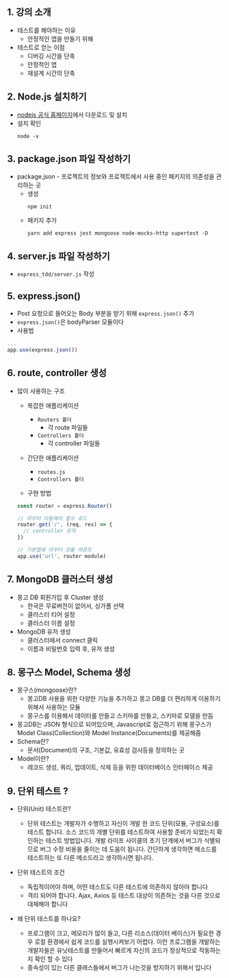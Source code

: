 ## 1. 강의 소개
* 테스트를 해야하는 이유
  * 안정적인 앱을 만들기 위해
* 테스트로 얻는 이점
  * 디버깅 시간을 단축
  * 안정적인 앱
  * 재설계 시간의 단축

## 2. Node.js 설치하기
* [nodejs 공식 홈페이지](https://nodejs.org/ko/)에서 다운로드 및 설치
* 설치 확인
  ```
  node -v
  ```

## 3. package.json 파일 작성하기
* package.json - 프로젝트의 정보와 프로젝트에서 사용 중인 패키지의 의존성을 관리하는 곳
  * 생성
    ```
    npm init
    ```
  * 패키지 추가
    ```
    yarn add express jest mongoose node-mocks-http supertest -D
    ```

## 4. server.js 파일 작성하기
* `express_tdd/server.js` 작성

## 5. express.json()
* Post 요청으로 들어오는 Body 부분을 받기 위해 `express.json()` 추가
* `express.json()`은 bodyParser 모듈이다
* 사용법
```js
...
app.use(express.json())
```

## 6. route, controller 생성
* 많이 사용하는 구조
  * 복잡한 애플리케이션
    * `Routers 폴더`
      * 각 route 파일들
    * `Controllers 폴더`
      * 각 controller 파일들

  * 간단한 애플리케이션
    * `routes.js`
    * `Controllers 폴더`

  * 구현 방법
  ```js
  const router = express.Router()

  // 라우터 미들웨어 함수 로드
  router.get('/', (req, res) => {
    // controller 로직
  })

  // 기본앱에 라우터 모듈 마운트
  app.use('url', router module)
  ```

## 7. MongoDB 클러스터 생성
* 몽고 DB 회원가입 후 Cluster 생성
  * 한국은 무료버전이 없어서, 싱가폴 선택
  * 클러스터 티어 설정
  * 클러스터 이름 설정
* MongoDB 유저 생성
  * 클러스터에서 connect 클릭
  * 이름과 비밀번호 입력 후, 유저 생성

## 8. 몽구스 Model, Schema 생성
* 몽구스(mongoose)란?
  * 몽고DB 사용을 위한 다양한 기능을 추가하고 몽고 DB를 더 편리하게 이용하기 위해서 사용하는 모듈
  * 몽구스를 이용해서 데이터를 만들고 스키마를 만들고, 스키마로 모델을 만듬
* 몽고DB는 JSON 형식으로 되어있으며, Javascript로 접근하기 위해 몽구스가 Model Class(Collection)와 Model Instance(Documents)를 제공해줌
* Schema란?
  * 문서(Document)의 구조, 기본값, 유효성 검사등을 정의하는 곳
* Model이란?
  * 레코드 생성, 쿼리, 업데이트, 삭제 등을 위한 데이터베이스 인터페이스 제공

## 9. 단위 테스트 ?
* 단위(Unit) 테스트란?
  * 단위 테스트는 개발자가 수행하고 자신이 개발 한 코드 단위(모듈, 구성요소)를 테스트 합니다. 소스 코드의 개별 단위를 테스트하여 사용할 준비가 되었는지 확인하는 테스트 방법입니다. 개발 라이프 사이클의 초기 단계에서 버그가 식별되므로 버그 수정 비용을 줄이는 데 도움이 됩니다. 간단하게 생각하면 메소드를 테스트하는 또 다른 메소드라고 생각하시면 됩니다.

* 단위 테스트의 조건
  * 독립적이어야 하며, 어떤 테스트도 다른 테스트에 의존하지 않아야 합니다
  * 격리 되어야 합니다. Ajax, Axios 등 테스트 대상이 의존하는 것을 다른 것으로 대체해야 합니다

* 왜 단위 테스트를 하나요?
  * 프로그램이 크고, 메모리가 많이 들고, 다른 리소스(데이터 베이스)가 필요한 경우 로컬 환경에서 쉽게 코드를 실행시켜보기 어렵다. 이런 프로그램을 개발하는 개발자들은 유닛테스트를 만들어서 빠르게 자신의 코드가 정상적으로 작동하는지 확인 할 수 있다
  * 종속성이 있는 다른 클래스들에서 버그가 나는것을 방지하기 위해서 입니다
